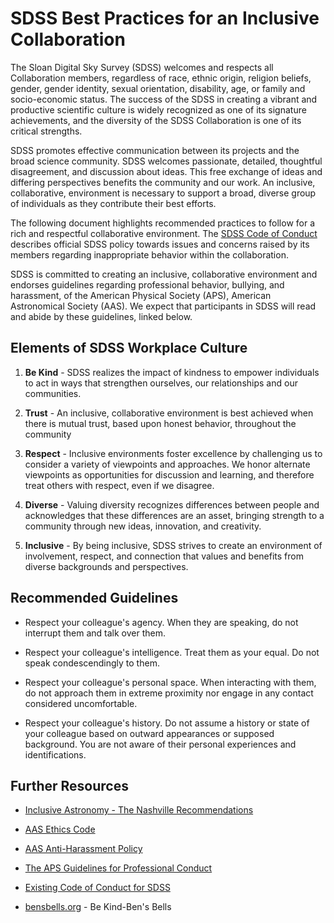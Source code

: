 # SDSS Best Practices for an Inclusive Collaboration

The Sloan Digital Sky Survey (SDSS) welcomes and respects all
Collaboration members, regardless of race, ethnic origin, religion
beliefs, gender, gender identity, sexual orientation, disability, age,
or family and socio-economic status. The success of the SDSS in creating
a vibrant and productive scientific culture is widely recognized as one
of its signature achievements, and the diversity of the SDSS
Collaboration is one of its critical strengths.

SDSS promotes effective communication between its projects and the broad
science community. SDSS welcomes passionate, detailed, thoughtful
disagreement, and discussion about ideas. This free exchange of ideas
and differing perspectives benefits the community and our work. An
inclusive, collaborative, environment is necessary to support a broad,
diverse group of individuals as they contribute their best efforts.

The following document highlights recommended practices to follow for a
rich and respectful collaborative environment. The [SDSS Code of
Conduct](https://trac.sdss.org/wiki/CoCo/CodeofConduct)
describes official SDSS policy towards issues and concerns raised by its
members regarding inappropriate behavior within the collaboration.

SDSS is committed to creating an inclusive, collaborative environment
and endorses guidelines regarding professional behavior, bullying, and
harassment, of the American Physical Society (APS), American
Astronomical Society (AAS). We expect that participants in SDSS will
read and abide by these guidelines, linked below.

## Elements of SDSS Workplace Culture

1.  **Be Kind** - SDSS realizes the impact of kindness to empower
individuals to act in ways that strengthen ourselves, our relationships
and our communities.

2.  **Trust** - An inclusive, collaborative environment is best achieved
    when there is mutual trust, based upon honest behavior, throughout
    the community

3.  **Respect** - Inclusive environments foster excellence by
    challenging us to consider a variety of viewpoints and approaches.
    We honor alternate viewpoints as opportunities for discussion and
    learning, and therefore treat others with respect, even if we
    disagree.

4.  **Diverse** - Valuing diversity recognizes differences between
    people and acknowledges that these differences are an asset,
    bringing strength to a community through new ideas, innovation, and
    creativity.

5.  **Inclusive** - By being inclusive, SDSS strives to create an
    environment of involvement, respect, and connection that values and
    benefits from diverse backgrounds and perspectives.

## Recommended Guidelines

- Respect your colleague's agency. When they are speaking, do not
interrupt them and talk over them.

- Respect your colleague's intelligence. Treat them as your equal. Do not
speak condescendingly to them.

- Respect your colleague's personal space. When interacting with them, do
not approach them in extreme proximity nor engage in any contact
considered uncomfortable.

- Respect your colleague's history. Do not assume a history or state of
your colleague based on outward appearances or supposed background. You
are not aware of their personal experiences and identifications.

## Further Resources

- [Inclusive Astronomy - The Nashville
Recommendations](https://tiki.aas.org/tiki-index.php?page=Inclusive_Astronomy_The_Nashville_Recommendations)

- [AAS Ethics
Code](https://aas.org/about/policies/aas-ethics-statement)

- [AAS Anti-Harassment
Policy](https://aas.org/policies/anti-harassment-policy)

- [The APS Guidelines for Professional
Conduct](https://www.aps.org/policy/statements/02_2.cfm)

- [Existing Code of Conduct for
SDSS](https://trac.sdss.org/wiki/CoCo/CodeofConduct)

- [bensbells.org](https://bensbells.org/) - Be Kind-Ben's
Bells
